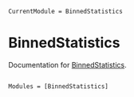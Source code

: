 ```@meta
CurrentModule = BinnedStatistics
```

# BinnedStatistics

Documentation for [BinnedStatistics](https://github.com/kirklong/BinnedStatistics.jl).

```@index
```

```@autodocs
Modules = [BinnedStatistics]
```
